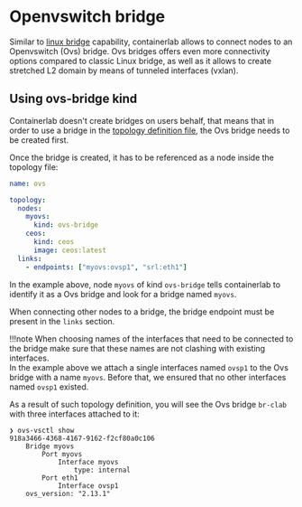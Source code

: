 # Openvswitch bridge
Similar to [linux bridge](bridge.md) capability, containerlab allows to connect nodes to an Openvswitch (Ovs) bridge. Ovs bridges offers even more connectivity options compared to classic Linux bridge, as well as it allows to create stretched L2 domain by means of tunneled interfaces (vxlan).

## Using ovs-bridge kind
Containerlab doesn't create bridges on users behalf, that means that in order to use a bridge in the [topology definition file](../topo-def-file.md), the Ovs bridge needs to be created first.

Once the bridge is created, it has to be referenced as a node inside the topology file:

```yaml
name: ovs

topology:
  nodes:
    myovs:
      kind: ovs-bridge
    ceos:
      kind: ceos
      image: ceos:latest
  links:
    - endpoints: ["myovs:ovsp1", "srl:eth1"]

```

In the example above, node `myovs` of kind `ovs-bridge` tells containerlab to identify it as a Ovs bridge and look for a bridge named `myovs`.

When connecting other nodes to a bridge, the bridge endpoint must be present in the `links` section.

!!!note
    When choosing names of the interfaces that need to be connected to the bridge make sure that these names are not clashing with existing interfaces.  
    In the example above we attach a single interfaces named `ovsp1` to the Ovs bridge with a name `myovs`. Before that, we ensured that no other interfaces named `ovsp1` existed.

As a result of such topology definition, you will see the Ovs bridge `br-clab` with three interfaces attached to it:

```
❯ ovs-vsctl show
918a3466-4368-4167-9162-f2cf80a0c106
    Bridge myovs
        Port myovs
            Interface myovs
                type: internal
        Port eth1
            Interface ovsp1
    ovs_version: "2.13.1"
```
